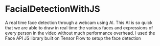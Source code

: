 # FacialDetectionWithJS
A real time face detection through a webcam using AI. 
This AI is so quick that we are able to draw in real time the various faces and expressions of every person in the video without much performance overhead. 
I used the Face API JS library built on Tensor Flow to setup the face detection
